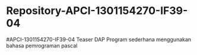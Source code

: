 # Repository-APCI-1301154270-IF39-04
#APCI-1301154270-IF39-04            Teaser DAP             Program sederhana menggunakan bahasa pemrograman pascal
